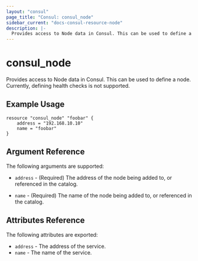 ```yaml
---
layout: "consul"
page_title: "Consul: consul_node"
sidebar_current: "docs-consul-resource-node"
description: |-
  Provides access to Node data in Consul. This can be used to define a node.
---
```


# consul\_node

Provides access to Node data in Consul. This can be used to define a
node. Currently, defining health checks is not supported.

## Example Usage

```
resource "consul_node" "foobar" {
    address = "192.168.10.10"
    name = "foobar"
}
```

## Argument Reference

The following arguments are supported:

* `address` - (Required) The address of the node being added to,
  or referenced in the catalog.

* `name` - (Required) The name of the node being added to, or
  referenced in the catalog.

## Attributes Reference

The following attributes are exported:

* `address` - The address of the service.
* `name` - The name of the service.
